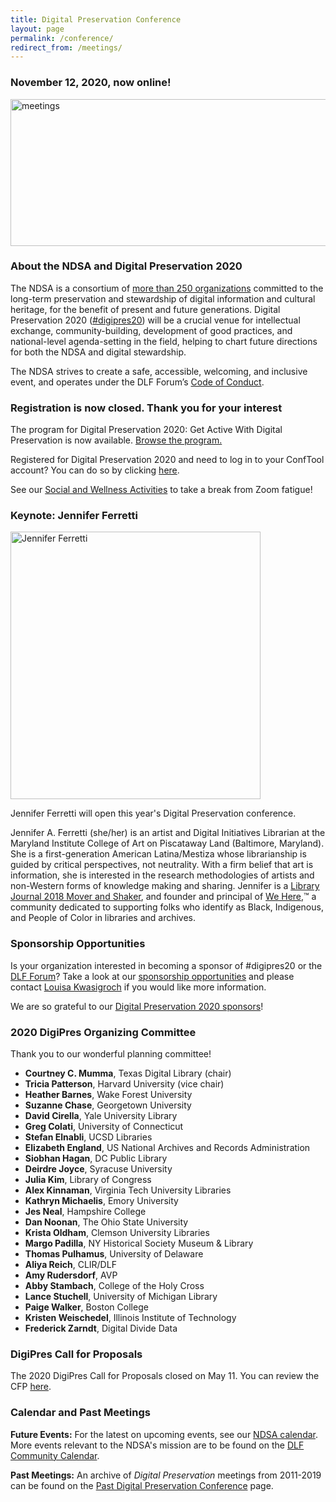 ```yaml
---
title: Digital Preservation Conference
layout: page
permalink: /conference/
redirect_from: /meetings/
---
```


### **November 12, 2020, now online!** 

<img alt="meetings" width="710" height="235" src='{{ "/images/DigiPres-2020-ONLINE-nov-12.jpg" | prepend: site.baseurl }}'>


### **About the NDSA and Digital Preservation 2020**

The NDSA is a consortium of [more than 250 organizations](https://ndsa.org/members-list/) committed to the long-term preservation and stewardship of digital information and cultural heritage, for the benefit of present and future generations. Digital Preservation 2020 ([#digipres20](https://twitter.com/hashtag/digipres20)) will be a crucial venue for intellectual exchange, community-building, development of good practices, and national-level agenda-setting in the field, helping to chart future directions for both the NDSA and digital stewardship.

The NDSA strives to create a safe, accessible, welcoming, and inclusive event, and operates under the DLF Forum’s [Code of Conduct](https://www.diglib.org/code).

### **Registration is now closed. Thank you for your interest**

The program for Digital Preservation 2020: Get Active With Digital Preservation is now available. [Browse the program.](https://forum2020.diglib.org/schedule)

Registered for Digital Preservation 2020 and need to log in to your ConfTool account? You can do so by clicking [here](https://www.conftool.pro/dlf2020/).

See our [Social and Wellness Activities](https://ndsa.org/conference/social-and-wellness-activities/) to take a break from Zoom fatigue!

### **Keynote: Jennifer Ferretti**

<img alt="Jennifer Ferretti" width="400" height="428" src='{{ "/images/ferretti_jennifer_l.jpg" }}'>

Jennifer Ferretti will open this year's Digital Preservation conference.

Jennifer A. Ferretti (she/her) is an artist and Digital Initiatives Librarian at the Maryland Institute College of Art on Piscataway Land (Baltimore, Maryland). She is a first-generation American Latina/Mestiza whose librarianship is guided by critical perspectives, not neutrality. With a firm belief that art is information, she is interested in the research methodologies of artists and non-Western forms of knowledge making and sharing. Jennifer is a [Library Journal 2018 Mover and Shaker](https://www.libraryjournal.com/?detailStory=jennifer-a-ferretti-movers-shakers-2018-community-builders), and founder and principal of [We Here](https://www.wehere.space/),™️ a community dedicated to supporting folks who identify as Black, Indigenous, and People of Color in libraries and archives.

### **Sponsorship Opportunities**

Is your organization interested in becoming a sponsor of #digipres20 or the [DLF Forum](https://forum2020.diglib.org)? Take a look at our [sponsorship opportunities](https://forum2020.diglib.org/sponsorship-opportunities/) and please contact [Louisa Kwasigroch](mailto:lkwasigroch@clir.org) if you would like more information.

We are so grateful to our [Digital Preservation 2020 sponsors](https://ndsa.org/digital-preservation-2020-sponsors/)!

### **2020 DigiPres Organizing Committee**

Thank you to our wonderful planning committee!

-   **Courtney C. Mumma**, Texas Digital Library (chair)
-   **Tricia Patterson**, Harvard University (vice chair)
-   **Heather Barnes**, Wake Forest University  
-   **Suzanne Chase**, Georgetown University
-   **David Cirella**, Yale University Library
-   **Greg Colati**, University of Connecticut
-   **Stefan Elnabli**, UCSD Libraries
-   **Elizabeth England**, US National Archives and Records Administration
-   **Siobhan Hagan**, DC Public Library
-   **Deirdre Joyce**, Syracuse University
-   **Julia Kim**, Library of Congress
-   **Alex Kinnaman**, Virginia Tech University Libraries
-   **Kathryn Michaelis**, Emory University
-   **Jes Neal**, Hampshire College
-   **Dan Noonan**, The Ohio State University
-   **Krista Oldham**, Clemson University Libraries
-   **Margo Padilla**, NY Historical Society Museum & Library
-   **Thomas Pulhamus**, University of Delaware
-   **Aliya Reich**, CLIR/DLF
-   **Amy Rudersdorf**, AVP
-   **Abby Stambach**, College of the Holy Cross
-   **Lance Stuchell**, University of Michigan Library
-   **Paige Walker**, Boston College
-   **Kristen Weischedel**, Illinois Institute of Technology
-   **Frederick Zarndt**, Digital Divide Data

### **DigiPres Call for Proposals**
The 2020 DigiPres Call for Proposals closed on May 11. You can review the CFP [here](https://ndsa.org/conference/digital-preservation-2020/cfp/).

### **Calendar and Past Meetings**

**Future Events:** For the latest on upcoming events, see our [NDSA calendar](/calendar). More events relevant to the NDSA's mission are to be found on the [DLF Community Calendar](https://www.diglib.org/opportunities/calendar/).

**Past Meetings:** An archive of _Digital Preservation_ meetings from 2011-2019 can be found on the [Past Digital Preservation Conference](/conference/digital-preservation/past/) page.  
